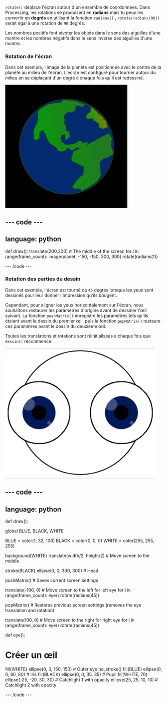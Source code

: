 
`rotate()` déplace l'écran autour d'un ensemble de coordonnées. Dans Processing, les rotations se produisent en **radians** mais tu peux les convertir en **degrés** en utilisant la fonction `radians()` , `rotate(radians(90))` serait égal à une rotation de `90` degrés.

Les nombres positifs font pivoter les objets dans le sens des aiguilles d'une montre et les nombres négatifs dans le sens inverse des aiguilles d'une montre.

### Rotation de l'écran

Dans cet exemple, l'image de la planète est positionnée avec le centre de la planète au milieu de l'écran. L'écran est configuré pour tourner autour du milieu en se déplaçant d'un degré à chaque fois qu'il est redessiné.

![La zone de sortie avec une planète tournant autour du centre](images/rotate_planet.gif)

--- code ---
---
language: python
---

def draw(): translate(200,200) # The middle of the screen for i in range(frame_count): image(planet, -150, -150, 300, 300) rotate(radians(1))

--- /code ---

### Rotation des parties du dessin

Dans cet exemple, l'écran est tourné de `45` degrés lorsque les yeux sont dessinés pour leur donner l'impression qu'ils bougent.

Cependant, pour aligner les yeux horizontalement sur l'écran, nous souhaitons restaurer les paramètres d'origine avant de dessiner l'œil suivant. La fonction `pushMatrix()` enregistre les paramètres tels qu'ils étaient avant le dessin du premier œil, puis la fonction `popMatrix()` restaure ces paramètres avant le dessin du deuxième œil.

Toutes les translations et rotations sont réinitialisées à chaque fois que `dessin()` recommence.

![La zone de sortie avec une image animée montrant un œil rotatif composé de cercles](images/rotate_eyes.gif)

--- code ---
---
language: python
---

def draw():

  global BLUE, BLACK, WHITE

  BLUE = color(1, 32, 100) BLACK = color(0, 0, 0) WHITE = color(255, 255, 255)

  background(WHITE) translate(width/2, height/2) # Move screen to the middle

  stroke(BLACK) ellipse(0, 0, 300, 300) # Head

  pushMatrix() # Saves current screen settings

  translate(-100, 0) # Move screen to the left for left eye for i in range(frame_count): eye() rotate(radians(45))

  popMatrix() # Restores previous screen settings (removes the eye translation and rotation)

  translate(100, 0) # Move screen to the right for right eye for i in range(frame_count): eye() rotate(radians(45))

def eye():

# Créer un œil
  fill(WHITE) ellipse(0, 0, 150, 150) # Outer eye no_stroke() fill(BLUE) ellipse(0, 0, 80, 80) # Iris fill(BLACK) ellipse(0, 0, 35, 35) # Pupil fill(WHITE, 70) ellipse(-25, -20, 30, 30) # Catchlight 1 with opacity ellipse(25, 25, 10, 10) # Catchlight 2 with opacity

--- /code ---
